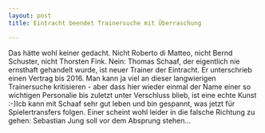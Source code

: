 ```yaml
---
layout: post
title: Eintracht beendet Trainersuche mit Überraschung

---
```


Das hätte wohl keiner gedacht. Nicht Roberto di Matteo, nicht Bernd Schuster, nicht Thorsten Fink. Nein: Thomas Schaaf, der eigentlich nie ernsthaft gehandelt wurde, ist neuer Trainer der Eintracht. Er unterschrieb einen Vertrag bis 2016. Man kann ja viel an dieser langwierigen Trainersuche kritisieren - aber dass hier wieder einmal der Name einer so wichtigen Personalie bis zuletzt unter Verschluss blieb, ist eine echte Kunst :-)Icb kann mit Schaaf sehr gut leben und bin gespannt, was jetzt für Spielertransfers folgen. Einer scheint wohl leider in die falsche Richtung zu gehen: Sebastian Jung soll vor dem Absprung stehen...


